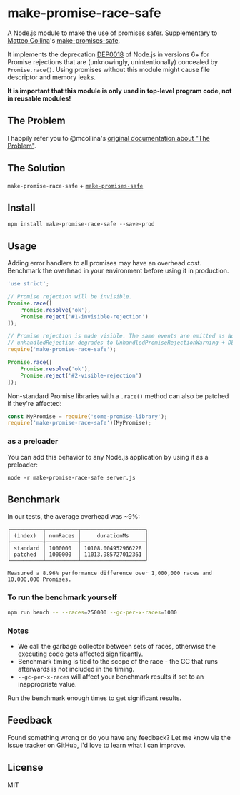 # make-promise-race-safe

A Node.js module to make the use of promises safer. Supplementary to [Matteo Collina](https://github.com/mcollina)'s [make-promises-safe](https://github.com/mcollina/make-promises-safe/).

It implements the deprecation [DEP0018][unhandled] of Node.js in versions 6+ for Promise rejections that are (unknowingly, unintentionally) concealed by `Promise.race()`. Using promises without this module might cause file descriptor and memory leaks.

**It is important that this module is only used in top-level program code, not in reusable modules!**

## The Problem

I happily refer you to @mcollina's [original documentation about "The Problem"](https://github.com/mcollina/make-promises-safe#the-problem).

## The Solution

`make-promise-race-safe` + [`make-promises-safe`](https://github.com/mcollina/make-promises-safe)

## Install

```
npm install make-promise-race-safe --save-prod
```

## Usage

Adding error handlers to all promises may have an overhead cost. Benchmark the overhead in your environment before using it in production.

```js
'use strict';

// Promise rejection will be invisible.
Promise.race([
    Promise.resolve('ok'),
    Promise.reject('#1-invisible-rejection')
]);

// Promise rejection is made visible. The same events are emitted as Node.js core:
// unhandledRejection degrades to UnhandledPromiseRejectionWarning + DEP0018.
require('make-promise-race-safe');

Promise.race([
    Promise.resolve('ok'),
    Promise.reject('#2-visible-rejection')
]);
```

Non-standard Promise libraries with a `.race()` method can also be patched if they're affected:
```js
const MyPromise = require('some-promise-library');
require('make-promise-race-safe')(MyPromise);
```

### as a preloader

You can add this behavior to any Node.js application by using it as a preloader:

```
node -r make-promise-race-safe server.js
```

## Benchmark

In our tests, the average overhead was ~9%:
```
┌──────────┬──────────┬────────────────────┐
│ (index)  │ numRaces │     durationMs     │
├──────────┼──────────┼────────────────────┤
│ standard │ 1000000  │ 10108.004952966228 │
│ patched  │ 1000000  │ 11013.985727012361 │
└──────────┴──────────┴────────────────────┘

Measured a 8.96% performance difference over 1,000,000 races and 10,000,000 Promises.
```

### To run the benchmark yourself
```sh
npm run bench -- --races=250000 --gc-per-x-races=1000
```

### Notes

* We call the garbage collector between sets of races, otherwise the executing code gets affected significantly.
* Benchmark timing is tied to the scope of the race - the GC that runs afterwards is not included in the timing.
* `--gc-per-x-races` will affect your benchmark results if set to an inappropriate value.

Run the benchmark enough times to get significant results.

## Feedback

Found something wrong or do you have any feedback? Let me know via the Issue tracker on GitHub, I'd love to learn what I can improve.

## License

MIT

[unhandled]: https://nodejs.org/dist/latest-v8.x/docs/api/deprecations.html#deprecations_dep0018_unhandled_promise_rejections

